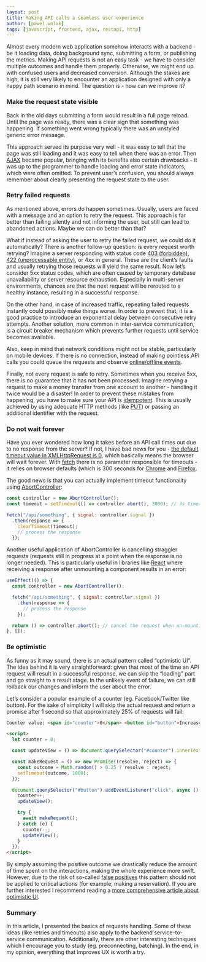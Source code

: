 ```yaml
---
layout: post
title: Making API calls a seamless user experience
author: [pawel.wolak]
tags: [javascript, frontend, ajax, restapi, http]
---
```


Almost every modern web application somehow interacts with a backend - be it loading data, doing background sync, submitting a form, or publishing the metrics.
Making API requests is not an easy task - we have to consider multiple outcomes and handle them properly. Otherwise, we might end up with confused users and
decreased conversion. Although the stakes are high, it is still very likely to encounter an application designed with only a happy path scenario in
mind. The question is - how can we improve it?

### Make the request state visible
Back in the old days submitting a form would result in a full page reload. Until the page was ready, there was a clear sign that something was happening. If
something went wrong typically there was an unstyled generic error message.

This approach served its purpose very well - it was easy to tell that the page was still loading and it was easy to tell when there was an error. Then
[AJAX](https://developer.mozilla.org/en-US/docs/Web/Guide/AJAX) became popular, bringing with its benefits also certain drawbacks - it was up to the
programmer to handle loading and error state indicators, which were often omitted. To prevent user’s confusion, you should always remember about
clearly presenting the request state to the user.

### Retry failed requests
As mentioned above, errors do happen sometimes. Usually, users are faced with a message and an option to retry the request. This approach is far better than
failing silently and not informing the user, but still can lead to abandoned actions. Maybe we can do better than that?

What if instead of asking the user to retry the failed request, we could do it automatically? There is another follow-up question: is every request worth
retrying? Imagine a server responding with status code [403 (forbidden)](https://developer.mozilla.org/en-US/docs/Web/HTTP/Status/403),
[422 (unprocessable entity)](https://developer.mozilla.org/en-US/docs/Web/HTTP/Status/422), or 4xx in general. These are the client’s faults and usually
retrying those requests will yield the same result. Now let’s consider 5xx status codes, which are often caused by temporary database unavailability or server
resource exhaustion. Especially in multi-server environments, chances are that the next request will be rerouted to a healthy instance, resulting in a
successful response.

On the other hand, in case of increased traffic, repeating failed requests instantly could possibly make things worse. In order to prevent that, it is a good
practice to introduce an exponential delay between consecutive retry attempts. Another solution, more common in inter-service communication, is a circuit breaker
mechanism which prevents further requests until service becomes available.

Also, keep in mind that network conditions might not be stable, particularly on mobile devices. If there is no connection, instead of making pointless API
calls you could queue the requests and observe
[online/offline events](https://developer.mozilla.org/en-US/docs/Web/API/NavigatorOnLine/Online_and_offline_events).

Finally, not every request is safe to retry. Sometimes when you receive 5xx, there is no guarantee that it has not been processed. Imagine retrying a request
to make a money transfer from one account to another - handling it twice would be a disaster! In order to prevent these mistakes from happening, you have to
make sure your API is [idempotent](https://developer.mozilla.org/en-US/docs/Glossary/Idempotent). This is usually achieved by using adequate HTTP methods
(like [PUT](https://developer.mozilla.org/en-US/docs/Web/HTTP/Methods/PUT)) or passing an additional identifier with the request.

### Do not wait forever
Have you ever wondered how long it takes before an API call times out due to no response from the server? If not, I have bad news for you -
[the default timeout value in XMLHttpRequest is 0](https://developer.mozilla.org/en-US/docs/Web/API/XMLHttpRequest/timeout), which basically means the browser will wait forever.
With [fetch](https://developer.mozilla.org/en-US/docs/Web/API/Fetch_API) there is no parameter responsible for timeouts - it relies on browser defaults (which
is 300 seconds for [Chrome](https://source.chromium.org/chromium/chromium/src/+/master:net/socket/client_socket_pool.cc;l=29) and
[Firefox](https://searchfox.org/mozilla-central/source/netwerk/protocol/http/nsHttpHandler.cpp#219).

The good news is that you can actually implement timeout functionality using
[AbortController](https://developer.mozilla.org/en-US/docs/Web/API/AbortController):

```javascript
const controller = new AbortController();
const timeout = setTimeout(() => controller.abort(), 3000); // 3s timeout

fetch("/api/something", { signal: controller.signal })
  .then(response => {
    clearTimeout(timeout);
    // process the response
  });
```

Another useful application of AbortController is cancelling straggler requests (requests still in progress at a point when the response is no longer needed).
This is particularly useful in libraries like [React](https://reactjs.org/) where receiving a response after unmounting a component results in an error:

```javascript
useEffect(() => {
  const controller = new AbortController();

  fetch("/api/something", { signal: controller.signal })
    .then(response => {
      // process the response
    });

  return () => controller.abort(); // cancel the request when un-mounting the component
}, []);
```

### Be optimistic
As funny as it may sound, there is an actual pattern called “optimistic UI”. The idea behind it is very straightforward: given that most of the time an API
request will result in a successful response, we can skip the “loading” part and go straight to a result stage. In the unlikely event of failure, we can still
rollback our changes and inform the user about the error.

Let’s consider a popular example of a counter (eg. Facebook/Twitter like button). For the sake of simplicity I will skip the actual request and return a
promise after 1 second so that approximately 25% of requests will fail:

```html
Counter value: <span id="counter">0</span> <button id="button">Increase</button>

<script>
  let counter = 0;

  const updateView = () => document.querySelector("#counter").innerText = counter;

  const makeRequest = () => new Promise((resolve, reject) => {
    const outcome = Math.random() > 0.25 ? resolve : reject;
    setTimeout(outcome, 1000);
  });

  document.querySelector("#button").addEventListener("click", async () => {
    counter++;
    updateView();

    try {
      await makeRequest();
    } catch (e) {
      counter--;
      updateView();
    }
  });
</script>
```

By simply assuming the positive outcome we drastically reduce the amount of time spent on the interactions, making the whole experience more swift. However,
due to the risk of so-called [false positives](https://en.wikipedia.org/wiki/False_positives_and_false_negatives#False_positive_error) this pattern should not
be applied to critical actions (for example, making a reservation). If you are further interested I recommend reading a
[more comprehensive article about optimistic UI](https://www.smashingmagazine.com/2016/11/true-lies-of-optimistic-user-interfaces/).

### Summary
In this article, I presented the basics of requests handling. Some of these ideas (like retries and timeouts) also apply to the backend service-to-service
communication. Additionally, there are other interesting techniques which I encourage you to study (eg. preconnecting, batching). In the end, in my opinion,
everything that improves UX is worth a try.
